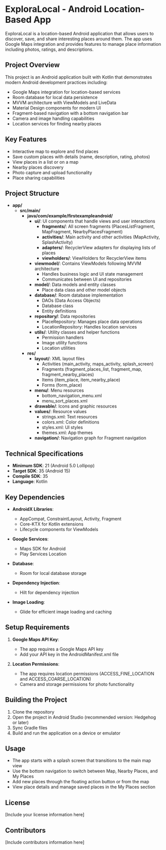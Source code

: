 # ExploraLocal - Android Location-Based App

ExploraLocal is a location-based Android application that allows users to discover, save, and share interesting places around them. The app uses Google Maps integration and provides features to manage place information including photos, ratings, and descriptions.

## Project Overview

This project is an Android application built with Kotlin that demonstrates modern Android development practices including:

- Google Maps integration for location-based services
- Room database for local data persistence
- MVVM architecture with ViewModels and LiveData
- Material Design components for modern UI
- Fragment-based navigation with a bottom navigation bar
- Camera and image handling capabilities
- Location services for finding nearby places

## Key Features

- Interactive map to explore and find places
- Save custom places with details (name, description, rating, photos)
- View places in a list or on a map
- Nearby places discovery
- Photo capture and upload functionality
- Place sharing capabilities

## Project Structure

- **app/**
  - **src/main/**
    - **java/com/example/firstexampleandroid/**
      - **ui/**: UI components that handle views and user interactions
        - **fragments/**: All screen fragments (PlacesListFragment, MapFragment, NearbyPlacesFragment)
        - **activities/**: Main activity and other activities (MapActivity, SplashActivity)
        - **adapters/**: RecyclerView adapters for displaying lists of places
        - **viewholders/**: ViewHolders for RecyclerView items
      - **viewmodel/**: Contains ViewModels following MVVM architecture
        - Handles business logic and UI state management
        - Communicates between UI and repositories
      - **model/**: Data models and entity classes
        - Place data class and other model objects
      - **database/**: Room database implementation
        - DAOs (Data Access Objects)
        - Database class
        - Entity definitions
      - **repository/**: Data repositories
        - PlaceRepository: Manages place data operations
        - LocationRepository: Handles location services
      - **utils/**: Utility classes and helper functions
        - Permission handlers
        - Image utility functions
        - Location utilities
    - **res/**
      - **layout/**: XML layout files
        - Activities (main_activity, maps_activity, splash_screen)
        - Fragments (fragment_places_list, fragment_map, fragment_nearby_places)
        - Items (item_place, item_nearby_place)
        - Forms (form_place)
      - **menu/**: Menu resources
        - bottom_navigation_menu.xml
        - menu_sort_places.xml
      - **drawable/**: Icons and graphic resources
      - **values/**: Resource values
        - strings.xml: Text resources
        - colors.xml: Color definitions
        - styles.xml: UI styles
        - themes.xml: App themes
      - **navigation/**: Navigation graph for Fragment navigation




## Technical Specifications

- **Minimum SDK**: 21 (Android 5.0 Lollipop)
- **Target SDK**: 35 (Android 15)
- **Compile SDK**: 35
- **Language**: Kotlin

## Key Dependencies

- **AndroidX Libraries**:
  - AppCompat, ConstraintLayout, Activity, Fragment
  - Core-KTX for Kotlin extensions
  - Lifecycle components for ViewModels

- **Google Services**:
  - Maps SDK for Android
  - Play Services Location
  
- **Database**:
  - Room for local database storage

- **Dependency Injection**:
  - Hilt for dependency injection

- **Image Loading**:
  - Glide for efficient image loading and caching

## Setup Requirements

1. **Google Maps API Key**:
   - The app requires a Google Maps API key
   - Add your API key in the AndroidManifest.xml file

2. **Location Permissions**:
   - The app requires location permissions (ACCESS_FINE_LOCATION and ACCESS_COARSE_LOCATION)
   - Camera and storage permissions for photo functionality

## Building the Project

1. Clone the repository
2. Open the project in Android Studio (recommended version: Hedgehog or later)
3. Sync Gradle files
4. Build and run the application on a device or emulator

## Usage

- The app starts with a splash screen that transitions to the main map view
- Use the bottom navigation to switch between Map, Nearby Places, and My Places
- Add new places through the floating action button or from the map
- View place details and manage saved places in the My Places section

## License

[Include your license information here]

## Contributors

[Include contributors information here]